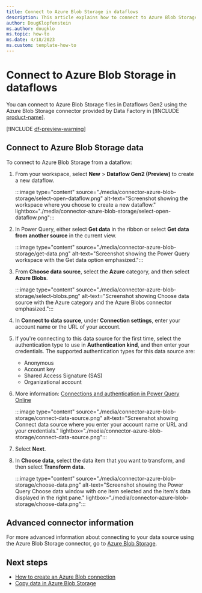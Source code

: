 ```yaml
---
title: Connect to Azure Blob Storage in dataflows
description: This article explains how to connect to Azure Blob Storage in dataflows.
author: DougKlopfenstein
ms.author: dougklo
ms.topic: how-to
ms.date: 4/18/2023
ms.custom: template-how-to 
---
```


# Connect to Azure Blob Storage in dataflows

You can connect to Azure Blob Storage files in Dataflows Gen2 using the Azure Blob Storage connector provided by Data Factory in [!INCLUDE [product-name](../includes/product-name.md)].

[!INCLUDE [df-preview-warning](includes/data-factory-preview-warning.md)]

## Connect to Azure Blob Storage data

To connect to Azure Blob Storage from a dataflow:

1. From your workspace, select **New** > **Dataflow Gen2 (Preview)** to create a new dataflow.

   :::image type="content" source="./media/connector-azure-blob-storage/select-open-dataflow.png" alt-text="Screenshot showing the workspace where you choose to create a new dataflow." lightbox="./media/connector-azure-blob-storage/select-open-dataflow.png":::

1. In Power Query, either select **Get data** in the ribbon or select **Get data from another source** in the current view.

   :::image type="content" source="./media/connector-azure-blob-storage/get-data.png" alt-text="Screenshot showing the Power Query workspace with the Get data option emphasized.":::

1. From **Choose data source**, select the **Azure** category, and then select **Azure Blobs**.

   :::image type="content" source="./media/connector-azure-blob-storage/select-blobs.png" alt-text="Screenshot showing Choose data source with the Azure category and the Azure Blobs connector emphasized.":::

1. In **Connect to data source**, under **Connection settings**, enter your account name or the URL of your account.

1. If you're connecting to this data source for the first time, select the authentication type to use in **Authentication kind**, and then enter your credentials. The supported authentication types for this data source are:

   - Anonymous
   - Account key
   - Shared Access Signature (SAS)
   - Organizational account

1. More information: [Connections and authentication in Power Query Online](/power-query/connection-authentication-pqo)

   :::image type="content" source="./media/connector-azure-blob-storage/connect-data-source.png" alt-text="Screenshot showing Connect data source where you enter your account name or URL and your credentials." lightbox="./media/connector-azure-blob-storage/connect-data-source.png":::

1. Select **Next**.

1. In **Choose data**, select the data item that you want to transform, and then select **Transform data**.

   :::image type="content" source="./media/connector-azure-blob-storage/choose-data.png" alt-text="Screenshot showing the Power Query Choose data window with one item selected and the item's data displayed in the right pane." lightbox="./media/connector-azure-blob-storage/choose-data.png":::

## Advanced connector information

For more advanced information about connecting to your data source using the Azure Blob Storage connector, go to [Azure Blob Storage](/power-query/connectors/azure-blob-storage).

## Next steps

- [How to create an Azure Blob connection](connector-azure-blob-storage.md)
- [Copy data in Azure Blob Storage](connector-azure-blob-storage-copy-activity.md)
